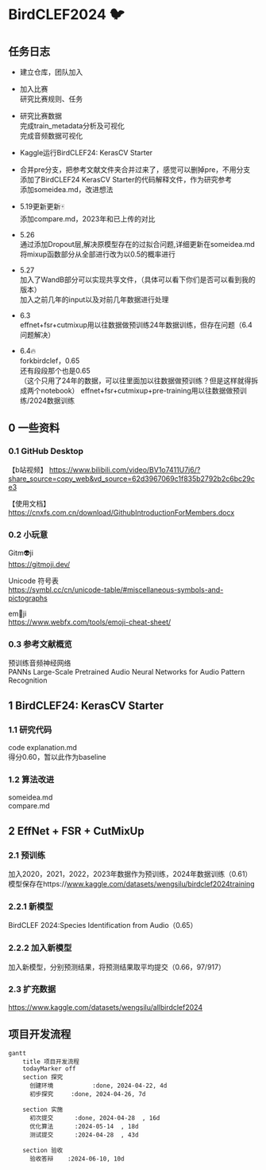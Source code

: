 # BirdCLEF2024 🐦
## 任务日志  

* 建立仓库，团队加入

* 加入比赛  
  研究比赛规则、任务

* 研究比赛数据  
  完成train_metadata分析及可视化  
  完成音频数据可视化

* Kaggle运行BirdCLEF24: KerasCV Starter

* 合并pre分支，把参考文献文件夹合并过来了，感觉可以删掉pre，不用分支  
  添加了BirdCLEF24 KerasCV Starter的代码解释文件，作为研究参考  
  添加someidea.md，改进想法

* 5.19更新更新🀄  
  添加compare.md，2023年和已上传的对比

* 5.26        
  通过添加Dropout层,解决原模型存在的过拟合问题,详细更新在someidea.md          
  将mixup函数部分从全部进行改为以0.5的概率进行
                        
* 5.27                    
  加入了WandB部分可以实现共享文件，（具体可以看下你们是否可以看到我的版本）         
  加入之前几年的input以及对前几年数据进行处理               

* 6.3  
  effnet+fsr+cutmixup用以往数据做预训练24年数据训练，但存在问题（6.4问题解决）

* 6.4🔥  
  forkbirdclef，0.65  
  还有段段那个也是0.65  
  （这个只用了24年的数据，可以往里面加以往数据做预训练？但是这样就得拆成两个notebook）
  effnet+fsr+cutmixup+pre-training用以往数据做预训练/2024数据训练
  

## 0 一些资料
### 0.1  GitHub Desktop

【b站视频】 https://www.bilibili.com/video/BV1o7411U7j6/?share_source=copy_web&vd_source=62d3967069c1f835b2792b2c6bc29ce3

【使用文档】https://cnxfs.com.cn/download/GithubIntroductionForMembers.docx

### 0.2  小玩意  
Gitm👽️ji  
https://gitmoji.dev/

Unicode 符号表  
https://symbl.cc/cn/unicode-table/#miscellaneous-symbols-and-pictographs

em🙂ji  
https://www.webfx.com/tools/emoji-cheat-sheet/

### 0.3 参考文献概览

预训练音频神经网络  
PANNs Large-Scale Pretrained Audio Neural Networks for Audio Pattern Recognition

## 1 BirdCLEF24: KerasCV Starter
### 1.1 研究代码
code explanation.md  
得分0.60，暂以此作为baseline

### 1.2 算法改进
someidea.md  
compare.md

## 2 EffNet + FSR + CutMixUp  
### 2.1 预训练  
加入2020，2021，2022，2023年数据作为预训练，2024年数据训练（0.61）  
模型保存在https://www.kaggle.com/datasets/wengsilu/birdclef2024training

### 2.2.1 新模型  
BirdCLEF 2024:Species Identification from Audio（0.65）

### 2.2.2 加入新模型
加入新模型，分别预测结果，将预测结果取平均提交（0.66，97/917）

### 2.3 扩充数据
https://www.kaggle.com/datasets/wengsilu/allbirdclef2024

## 项目开发流程
```mermaid
gantt
    title 项目开发流程
    todayMarker off
    section 探究
      创建环境           :done, 2024-04-22, 4d
      初步探究     :done, 2024-04-26, 7d
   
    section 实施
      初次提交      :done, 2024-04-28  , 16d
      优化算法      :2024-05-14  , 18d
      测试提交      :2024-04-28  , 43d

    section 验收
      验收答辩    :2024-06-10, 10d
```

